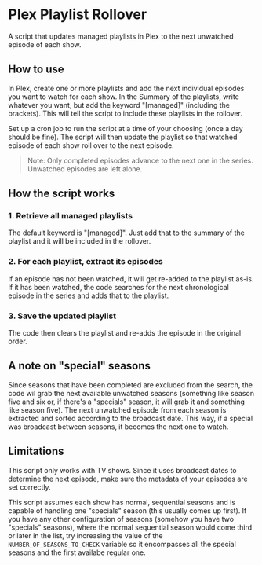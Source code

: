 # Plex Playlist Rollover

A script that updates managed playlists in Plex to the next unwatched episode of each show.

## How to use

In Plex, create one or more playlists and add the next individual episodes you want to watch for each show. In the Summary of the playlists, write whatever you want, but add the keyword "[managed]" (including the brackets). This will tell the script to include these playlists in the rollover.

Set up a cron job to run the script at a time of your choosing (once a day should be fine). The script will then update the playlist so that watched episode of each show roll over to the next episode.

> Note: Only completed episodes advance to the next one in the series. Unwatched episodes are left alone.

## How the script works

### 1. Retrieve all managed playlists

The default keyword is "[managed]". Just add that to the summary of the playlist and it will be included in the rollover.

### 2. For each playlist, extract its episodes

If an episode has not been watched, it will get re-added to the playlist as-is. If it has been watched, the code searches for the next chronological episode in the series and adds that to the playlist.

### 3. Save the updated playlist

The code then clears the playlist and re-adds the episode in the original order.

## A note on "special" seasons

Since seasons that have been completed are excluded from the search, the code wil grab the next available unwatched seasons (something like season five and six or, if there's a "specials" season, it will grab it and something like season five). The next unwatched episode from each season is extracted and sorted according to the broadcast date. This way, if a special was broadcast between seasons, it becomes the next one to watch.

## Limitations

This script only works with TV shows. Since it uses broadcast dates to determine the next episode, make sure the metadata of your episodes are set correctly.

This script assumes each show has normal, sequential seasons and is capable of handling one "specials" season (this usually comes up first). If you have any other configuration of seasons (somehow you have two "specials" seasons), where the normal sequential season would come third or later in the list, try increasing the value of the `NUMBER_OF_SEASONS_TO_CHECK` variable so it encompasses all the special seasons and the first availabe regular one.

